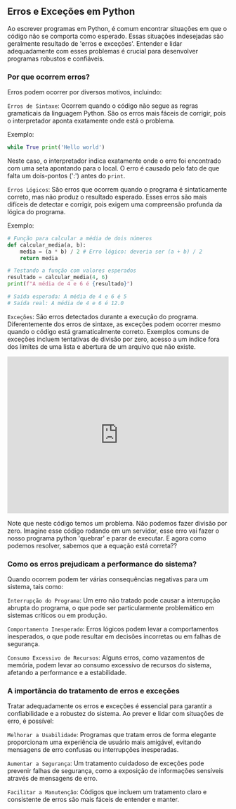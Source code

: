 
## Erros e Exceções em Python

Ao escrever programas em Python, é comum encontrar situações em que o código não se comporta como esperado. Essas situações indesejadas são geralmente resultado de 'erros e exceções'. Entender e lidar adequadamente com esses problemas é crucial para desenvolver programas robustos e confiáveis.

### Por que ocorrem erros?

Erros podem ocorrer por diversos motivos, incluindo:

`Erros de Sintaxe`: Ocorrem quando o código não segue as regras gramaticais da linguagem Python. São os erros mais fáceis de corrigir, pois o interpretador aponta exatamente onde está o problema.

Exemplo:

```python
while True print('Hello world')
```

Neste caso, o interpretador indica exatamente onde o erro foi encontrado com uma seta apontando para o local. O erro é causado pelo fato de que falta um dois-pontos (':') antes do `print`.


`Erros Lógicos`: São erros que ocorrem quando o programa é sintaticamente correto, mas não produz o resultado esperado. Esses erros são mais difíceis de detectar e corrigir, pois exigem uma compreensão profunda da lógica do programa.

Exemplo:

```python
# Função para calcular a média de dois números
def calcular_media(a, b):
    media = (a * b) / 2 # Erro lógico: deveria ser (a + b) / 2
    return media

# Testando a função com valores esperados
resultado = calcular_media(4, 6)
print(f"A média de 4 e 6 é {resultado}")

# Saída esperada: A média de 4 e 6 é 5
# Saída real: A média de 4 e 6 é 12.0
```


`Exceções`: São erros detectados durante a execução do programa. Diferentemente dos erros de sintaxe, as exceções podem ocorrer mesmo quando o código está gramaticalmente correto. Exemplos comuns de exceções incluem tentativas de divisão por zero, acesso a um índice fora dos limites de uma lista e abertura de um arquivo que não existe.

<iframe src="https://trinket.io/embed/python/fb23cc1777" width="100%" height="356" frameborder="0" marginwidth="0" marginheight="0" allowfullscreen></iframe>
	
Note que neste código temos um problema. Não podemos fazer divisão por zero. Imagine esse código rodando em um servidor, esse erro vai fazer o nosso programa python 'quebrar' e parar de executar. E agora como podemos resolver, sabemos que a equação está correta??


### Como os erros prejudicam a performance do sistema?

Quando ocorrem podem ter várias consequências negativas para um sistema, tais como:

`Interrupção do Programa`: Um erro não tratado pode causar a interrupção abrupta do programa, o que pode ser particularmente problemático em sistemas críticos ou em produção.

`Comportamento Inesperado`: Erros lógicos podem levar a comportamentos inesperados, o que pode resultar em decisões incorretas ou em falhas de segurança.

`Consumo Excessivo de Recursos`: Alguns erros, como vazamentos de memória, podem levar ao consumo excessivo de recursos do sistema, afetando a performance e a estabilidade.

### A importância do tratamento de erros e exceções

Tratar adequadamente os erros e exceções é essencial para garantir a confiabilidade e a robustez do sistema. Ao prever e lidar com situações de erro, é possível:

`Melhorar a Usabilidade`: Programas que tratam erros de forma elegante proporcionam uma experiência de usuário mais amigável, evitando mensagens de erro confusas ou interrupções inesperadas.

`Aumentar a Segurança`: Um tratamento cuidadoso de exceções pode prevenir falhas de segurança, como a exposição de informações sensíveis através de mensagens de erro.

`Facilitar a Manutenção`: Códigos que incluem um tratamento claro e consistente de erros são mais fáceis de entender e manter.



<!--- 

## Tipos de Dados em Python

O Python é uma linguagem de tipagem dinÂmica, ou seja, o tipo de uma variável é determinado em tempo de execução, com base no valor que ela contém. Isso significa que as variáveis não precisam ser explicitamente declaradas com um tipo específico. 

!!! tip
    Vale a pena mensionar que no Python, tudo é considerado um objeto. Isso significa que todos os valores, variáveis, funções e até mesmo tipos de dados são tratados como objetos. Mais adiante no curso vamos voltar e falar mais sobre isso.

### Tipos built-in

Os tipos primitivos em Python se referem aos tipos de dados básicos e fundamentais que são usados para representar valores simples. Vamos dar uma olhada e conhecer os principais. 

!!! tip
    Como sugestão leia a documentação oficial do python que trata deste assunto: [https://docs.python.org/pt-br/3.5/library/stdtypes.html](https://docs.python.org/pt-br/3.5/library/stdtypes.html) 

#### Números

Os números são uma parte essencial de qualquer linguagem de programação. Em Python, eles são definidos como objetos imutáveis, o que significa que seu valor não pode ser alterado após a criação.

- **Inteiros (int)**: São números sem uma parte decimal e podem ser positivos, negativos ou zero. Em Python, os inteiros são representados em base decimal por padrão, mas também podem ser expressos em base binária, octal ou hexadecimal.

  ```python
  decimal = 10
  binario = 0b10
  octal = 0o10
  hexadecimal = 0x10
  ```

- **Ponto Flutuante (float)**: Representam números reais e são escritos com uma parte decimal. Eles são especificados em notação decimal ou em notação científica.

  ```python
  decimal = 3.14
  notacao_cientifica = 2.5e3
  ```

#### Strings

Strings são sequências de caracteres Unicode. Em Python, as strings são imutáveis, o que significa que uma vez definidas, seus valores não podem ser alterados. Elas podem ser indexadas e fatiadas para obter sub-strings.
  
```python
texto = "Python"
primeira_letra = texto[0]  # Resultado: 'P'
sub_string = texto[1:4]  # Resultado: 'yth'
```

#### Booleanos

Os booleanos são usados para representar valores de verdade. Em Python, eles são subtipos de inteiros e têm apenas dois valores possíveis: `True` e `False`.

```python
verdadeiro = True
falso = False
```

### Exercícios sobre Tipos Primitivos

!!! exercise choice "Question"
    Qual dos seguintes é um exemplo válido de um número de ponto flutuante em Python?
    
    - [ ] `12345`
    - [x] `123.45`
    - [ ] `"123.45"`
    - [ ] `True`

    !!! answer
        `123.45` é um número de ponto flutuante válido em Python.

!!! exercise choice "Question"
    Qual é o valor da string após a execução do seguinte código: `texto = "Py" + "thon"`
    
    - [ ] `Py`
    - [ ] `thon`
    - [x] `Python`
    - [ ] `Pythonthon`

    !!! answer
        A string resultante da concatenação é `Python`.

!!! exercise choice "Question"
    Qual é o resultado da seguinte expressão booleana: `True and False`?
    
    - [ ] `True`
    - [x] `False`
    - [ ] `0`
    - [ ] `1`

    !!! answer
        O resultado da expressão `True and False` é `False`.


!!! progress
    Continuar...

### Variáveis e Atribuição

Variáveis em Python são referências a objetos na memória. A atribuição em Python é dinâmica, o que significa que o tipo de uma variável é determinado em tempo de execução.

```python
idade = 30
nome = "Maria"
```

#### Convenção para Nomes:

Nomes de variáveis devem ser minúsculos com palavras separadas por underlines.

```python
nome_completo = "João Silva"
idade_pessoa = 25
valor_total_compra = 150.50
```

#### Erros de Nomes:

No Python, cada variável deve ser atribuída antes de ser acessada. Se você tentar acessar uma variável que não foi atribuída, receberá um erro.

```python
# Isto causará um erro porque a variável 'salario' não foi definida antes de ser usada.
print(salario)
salario = 1000
```

### Atribuição Aumentada

A atribuição aumentada é a combinação, em uma única instrução, de uma operação binária e uma instrução de atribuição:

| Operação | Exemplo | Equivalente |
|----------|---------|-------------|
| +=       | a += b  | a = a + b   |
| -=       | a -= b  | a = a - b   |
| *=       | a *= b  | a = a * b   |
| /=       | a /= b  | a = a / b   |




### Exercícios sobre Variáveis e Atribuição

!!! exercise choice "Question"
    Após a execução do código `x = 5` e `y = x`, qual é o valor de `y`?
    
    - [ ] `0`
    - [x] `5`
    - [ ] `x`
    - [ ] `None`

    !!! answer
        O valor de `y` é `5`.

!!! exercise choice "Question"
    Se `nome = "Ana"`, qual é o resultado de `nome * 3`?
    
    - [ ] `AnaAnaAnaAna`
    - [x] `AnaAnaAna`
    - [ ] `Ana3`
    - [ ] `9`

    !!! answer
        O resultado é `AnaAnaAna`.

!!! exercise choice "Question"
    Qual é o tipo da variável após a execução do seguinte código: `valor = "123"`?
    
    - [ ] `int`
    - [x] `str`
    - [ ] `float`
    - [ ] `bool`

    !!! answer
        O tipo da variável `valor` é `str`.


!!! progress
    Continuar...


### Conversão de Tipos

Python permite a conversão explícita entre diferentes tipos de dados. Isso é útil quando você precisa operar valores de diferentes tipos juntos.

```python
# Convertendo float para int
numero_inteiro = int(7.8)  # Resultado: 7

# Convertendo int para float
numero_float = float(4)  # Resultado: 4.0

# Convertendo número para string
texto_numero = str(25)  # Resultado: '25'
```

### Exercícios sobre Conversão de Tipos

!!! exercise choice "Question"
    Qual é o resultado da seguinte conversão: `int("123")`?
    
    - [x] `123`
    - [ ] `"123"`
    - [ ] `12.3`
    - [ ] `None`

    !!! answer
        A conversão resulta no número inteiro `123`.

!!! exercise choice "Question"
    Se `x = 5.7`, qual é o valor de `int(x)`?
    
    - [x] `5`
    - [ ] `5.7`
    - [ ] `6`
    - [ ] `57`

    !!! answer
        O valor de `int(x)` é `5`.

!!! exercise choice "Question"
    Qual é o resultado da seguinte conversão: `float("123.45")`?
    
    - [ ] `123`
    - [x] `123.45`
    - [ ] `"123.45"`
    - [ ] `None`

    !!! answer
        A conversão resulta no número de ponto flutuante `123.45`.

!!! progress
    Continuar...


### Entrada e Saída

A interação com o usuário é fundamental para muitos programas. Python fornece funções simples para entrada e saída de dados. A função `input()` sempre retorna uma string, se queremos armazenar um valor numerico precisamos converter esse valor.

```python
nome_usuario = input("Qual é o seu nome? ")
print(f"Olá, {nome_usuario}!")
```


### Exercícios sobre Entrada e Saída

!!! exercise choice "Question"
    Qual função é usada em Python para obter entrada do usuário?
    
    - [x] `input()`
    - [ ] `print()`
    - [ ] `get()`
    - [ ] `read()`

    !!! answer
        A função `input()` é usada para obter entrada do usuário em Python.

!!! exercise choice "Question"
    Se usarmos o código `valor = input("Digite um número: ")`, e o usuário digitar `5`, qual será o tipo da variável `valor`?
    
    - [ ] `int`
    - [x] `str`
    - [ ] `float`
    - [ ] `bool`

    !!! answer
        Mesmo que o usuário digite um número, a função `input()` sempre retorna uma string. Portanto, o tipo da variável `valor` é `str`.

!!! exercise choice "Question"
    Qual é a saída do seguinte código: `print("Olá", "Mundo", sep="-")`?
    
    - [ ] `Olá Mundo`
    - [x] `Olá-Mundo`
    - [ ] `Olá, Mundo`
    - [ ] `OláMundo`

    !!! answer
        A saída do código é `Olá-Mundo` porque o argumento `sep` especifica o caractere usado para separar os valores.

!!! progress
    Continuar...


### Operadores

Os operadores são símbolos especiais que realizam operações em variáveis e valores.

#### Operadores Aritméticos

Os operadores aritméticos são usados para realizar operações matemáticas básicas. Eles seguem a ordem padrão de operações matemáticas.

| Operador | Significado       | Exemplo  |
|----------|-------------------|----------|
| +        | Adição            | a + b    |
| -        | Subtração         | a - b    |
| *        | Multiplicação     | a * b    |
| /        | Divisão           | a / b    |
| %        | Módulo            | a % b    |
| **       | Exponenciação     | a ** b   |
| //       | Divisão Inteira   | a // b   |

## Operadores Aritméticos

Os operadores aritméticos são usados para realizar operações matemáticas básicas. Durante o cálculo de uma expressão, o Python precisa decidir também o tipo do valor calculado.

Por exemplo, ao avaliar a expressão “5 * 3”, o Python tenta manter o tipo dos operandos. Neste caso, ambos os operandos são do tipo `int`, então o resultado é `15`, que também é do tipo `int`.

No entanto, a expressão “8 / 2” resulta em `4.0`, que é do tipo `float`. Isso ocorre porque a divisão em Python sempre retorna um número de ponto flutuante, mesmo que o resultado seja um número inteiro. Contudo, se usarmos o operador de divisão inteira `//`, o resultado será `4`, que é do tipo `int`.

```python
# Exemplos:
soma = 5 + 3  # 8
subtracao = 5 - 3  # 2
multiplicacao = 5 * 3  # Resultado: 15 (int)
divisao = 8 / 2  # Resultado: 4.0 (float)
divisao_inteira = 8 // 2 # Resultado: 4 (int)
```

Uma regra geral no Python é que, quando os operandos são de tipos distintos, como `int` e `float`, o operando de tipo "menor" é promovido ao tipo "maior" (ou mais abrangente, no caso o `float`). Assim, a operação é realizada no tipo mais abrangente.

A conversão entre tipos nativos do Python pode ser realizada usando funções com o nome do tipo desejado. Veja os exemplos abaixo:

```python
numero_float = float(4)         # Resultado: 4.0
numero_int = int(4.5)           # Resultado: 4
```

#### Operadores Relacionais

Os operadores relacionais são usados para comparar valores. Eles retornam um valor booleano (`True` ou `False`) com base na comparação.

| Operador | Significado               | Exemplo  |
|----------|---------------------------|----------|
| ==       | Igual a                   | a == b   |
| !=       | Diferente de              | a != b   |
| >        | Maior que                 | a > b    |
| <        | Menor que                 | a < b    |
| >=       | Maior ou igual a          | a >= b   |
| <=       | Menor ou igual a          | a <= b   |

```python
# Exemplos:
igual = (5 == 5)  # True
diferente = (5 != 3)  # True
menor = (3 < 5)  # True
maior = (5 > 3)  # True
```

#### Operadores Lógicos

Os operadores lógicos são usados para combinar múltiplas condições. Eles são fundamentais em estruturas de decisão e loops. Verdadeiro (V), Falso (F).

#### Operador `and` (E lógico)

| A | B | Resultado |
|---|---|-----------|
| V | V | V         |
| V | F | F         |
| F | V | F         |
| F | F | F         |

**Exemplo:** `a and b`

#### Operador `or` (OU lógico)

| A | B | Resultado |
|---|---|-----------|
| V | V | V         |
| V | F | V         |
| F | V | V         |
| F | F | F         |

**Exemplo:** `a or b`

#### Operador `not` (NÃO lógico, barrado, inversor)

| A | Resultado |
|---|-----------|
| V | F         |
| F | V         |

**Exemplo:** `not a`

```python
# Exemplos:
resultado1 = True and False  # False
resultado2 = True or False  # True
resultado3 = not True  # False
```

### Exercícios sobre Operadores

!!! exercise choice "Question"
    Qual é o resultado da seguinte operação: `10 % 3`?
    
    - [ ] `3`
    - [ ] `0`
    - [x] `1`
    - [ ] `10`

    !!! answer
        O resultado da operação `10 % 3` é `1`.

!!! exercise choice "Question"
    Se `x = 5` e `y = 3`, qual é o valor de `x ** y`?
    
    - [ ] `8`
    - [ ] `15`
    - [x] `125`
    - [ ] `2`

    !!! answer
        O valor de `x ** y` é `125`.

!!! exercise choice "Question"
    Qual é o resultado da seguinte expressão: `5 > 3 and 5 < 10`?
    
    - [x] `True`
    - [ ] `False`
    - [ ] `None`
    - [ ] `Error`

    !!! answer
        O resultado da expressão `5 > 3 and 5 < 10` é `True`.

!!! exercise choice "Question"
    Qual é o resultado da seguinte operação: `7 // 3`?
    
    - [x] `2`
    - [ ] `2.33`
    - [ ] `3`
    - [ ] `1`

    !!! answer
        O resultado da operação `7 // 3` é `2`, pois `//` é o operador de divisão inteira.

!!! exercise choice "Question"
    Dado `x = 10` e `y = 3`, qual é o valor de `x != y`?
    
    - [x] `True`
    - [ ] `False`
    - [ ] `None`
    - [ ] `Error`

    !!! answer
        A expressão `x != y` verifica se `x` é diferente de `y`. Como 10 é diferente de 3, o resultado é `True`.

!!! exercise choice "Question"
    Qual é o resultado da seguinte expressão: `not (5 <= 3)`?
    
    - [x] `True`
    - [ ] `False`
    - [ ] `None`
    - [ ] `Error`

    !!! answer
        A expressão `5 <= 3` é `False`, mas o operador `not` inverte o valor booleano. Portanto, o resultado é `True`.



!!! progress
    Continuar...

### Exercicios problema


!!! exercise "Question"
    Cálculo de Juros Compostos
    Você está planejando fazer um depósito em uma conta poupança que paga juros compostos mensalmente. Para ajudá-lo a entender quanto dinheiro você terá após um determinado período, você decide escrever um programa.
    
    Instruções:
    
    - O programa deve começar perguntando quanto você planeja depositar inicialmente.
    - Em seguida, o programa deve perguntar a taxa de juros anual (em porcentagem) que será paga.
    - Por fim, o programa deve perguntar por quantos anos o dinheiro ficará depositado.
    - O programa então calculará o montante final usando a fórmula de juros compostos e exibirá o resultado.
    
    - Fórmula de Juros Compostos:
    $$
    A = P(1 + \frac{r}{n})^{nt}
    $$
    
    Onde:
    
    - \( A \) é o valor futuro do investimento/empréstimo, incluindo juros.
    - \( P \) é o valor principal do investimento (depósito inicial ou valor do empréstimo).
    - \( r \) é a taxa de juro anual (em formato decimal).
    - \( n \) é o número de vezes que o juro é capitalizado por ano.
    - \( t \) é o número de anos que o dinheiro é investido ou emprestado.

    Teste o seu código com: 

        - Deposito inicial = 1000
        - taxa de juros = 5
        - tempo = 2
        - O resultado esperado é: 1104.94


    !!! answer
        Uma possivel solução é:
        ```python
        P = float(input("Quanto você planeja depositar inicialmente? "))
        r = float(input("Qual a taxa de juros anual (em porcentagem)? "))
        t = float(input("Por quantos anos o dinheiro ficará depositado? "))
        
        r = r/100 # Converte a taxa de juros de % para decimal dividindo por 100
        A = P * (1 + r/12)**(12*t) # equação de juros compostos
        A = round(A, 2) # arredonda o valor com 2 casas decimais
        print("Total após " + str(t) + " anos: " + str(A))
        ```


--->